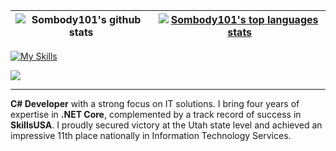 <table>
    <thead>
        <tr>
            <!-- User Rating -->
            <th>
                <a href="https://github.com/anuraghazra/github-readme-stats">
                    <img align="left" src="https://github-readme-stats.vercel.app/api?username=Sombody101&theme=algolia&show_icons=true" alt="Sombody101's github stats">
                </a>
            </th>
            <!-- Language Usage -->
            <th>
                <a href="https://github.com/anuraghazra/github-readme-stats">
                    <img align="center" src="https://github-readme-stats.vercel.app/api/top-langs/?username=Sombody101&theme=algolia&hide=java,haskell,hack,glsl&layout=compact&langs_count=20" alt="Sombody101's top languages stats">
                </a>
            </th>
        </tr>
    </thead>
    <tbody></tbody>
</table>

[![My Skills](https://skillicons.dev/icons?i=cs,bash,dotnet,vscode,visualstudio,unity,js,html,CSS,lua,md&theme=dark&perline=7)](https://skillicons.dev)

![](https://komarev.com/ghpvc/?username=Sombody101&label=Views)

<hr>

**C# Developer** with a strong focus on IT solutions. I bring four years of expertise in **.NET Core**, complemented by a track record of success in **SkillsUSA**. I proudly secured victory at the Utah state level and achieved an impressive 11th place nationally in Information Technology Services.

